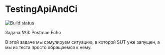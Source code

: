 # TestingApiAndCi
[![Build status](https://ci.appveyor.com/api/projects/status/3ikcp5eu52ge5h81?svg=true)](https://ci.appveyor.com/project/FecklaSveckla/postmanecho)

Задача №3: Postman Echo

В этой задаче мы сэмулируем ситуацию, в которой SUT уже запущен, а мы из теста просто обращаемся к нему.
